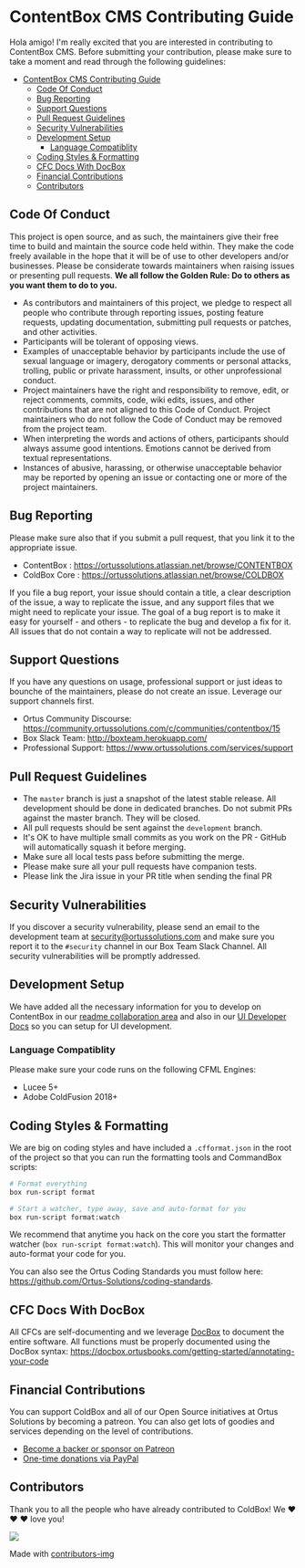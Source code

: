 # ContentBox CMS Contributing Guide

Hola amigo! I'm really excited that you are interested in contributing to ContentBox CMS. Before submitting your contribution, please make sure to take a moment and read through the following guidelines:

* [ContentBox CMS Contributing Guide](#contentbox-cms-contributing-guide)
  * [Code Of Conduct](#code-of-conduct)
  * [Bug Reporting](#bug-reporting)
  * [Support Questions](#support-questions)
  * [Pull Request Guidelines](#pull-request-guidelines)
  * [Security Vulnerabilities](#security-vulnerabilities)
  * [Development Setup](#development-setup)
    * [Language Compatiblity](#language-compatiblity)
  * [Coding Styles \& Formatting](#coding-styles--formatting)
  * [CFC Docs With DocBox](#cfc-docs-with-docbox)
  * [Financial Contributions](#financial-contributions)
  * [Contributors](#contributors)

## Code Of Conduct

This project is open source, and as such, the maintainers give their free time to build and maintain the source code held within. They make the code freely available in the hope that it will be of use to other developers and/or businesses. Please be considerate towards maintainers when raising issues or presenting pull requests.  **We all follow the Golden Rule: Do to others as you want them to do to you.**

- As contributors and maintainers of this project, we pledge to respect all people who contribute through reporting issues, posting feature requests, updating documentation, submitting pull requests or patches, and other activities.
- Participants will be tolerant of opposing views.
- Examples of unacceptable behavior by participants include the use of sexual language or imagery, derogatory comments or personal attacks, trolling, public or private harassment, insults, or other unprofessional conduct.
- Project maintainers have the right and responsibility to remove, edit, or reject comments, commits, code, wiki edits, issues, and other contributions that are not aligned to this Code of Conduct. Project maintainers who do not follow the Code of Conduct may be removed from the project team.
- When interpreting the words and actions of others, participants should always assume good intentions.  Emotions cannot be derived from textual representations.
- Instances of abusive, harassing, or otherwise unacceptable behavior may be reported by opening an issue or contacting one or more of the project maintainers.


## Bug Reporting

Please make sure also that if you submit a pull request, that you link it to the appropriate issue.

- ContentBox : https://ortussolutions.atlassian.net/browse/CONTENTBOX
- ColdBox Core : https://ortussolutions.atlassian.net/browse/COLDBOX

If you file a bug report, your issue should contain a title, a clear description of the issue, a way to replicate the issue, and any support files that we might need to replicate your issue. The goal of a bug report is to make it easy for yourself - and others - to replicate the bug and develop a fix for it.  All issues that do not contain a way to replicate will not be addressed.

## Support Questions

If you have any questions on usage, professional support or just ideas to bounche of the maintainers, please do not create an issue.  Leverage our support channels first.

- Ortus Community Discourse: https://community.ortussolutions.com/c/communities/contentbox/15
- Box Slack Team: http://boxteam.herokuapp.com/
- Professional Support: https://www.ortussolutions.com/services/support

## Pull Request Guidelines

- The `master` branch is just a snapshot of the latest stable release. All development should be done in dedicated branches. Do not submit PRs against the master branch. They will be closed.
- All pull requests should be sent against the `development` branch.
- It's OK to have multiple small commits as you work on the PR - GitHub will automatically squash it before merging.
- Make sure all local tests pass before submitting the merge.
- Please make sure all your pull requests have companion tests.
- Please link the Jira issue in your PR title when sending the final PR

## Security Vulnerabilities

If you discover a security vulnerability, please send an email to the development team at [security@ortussolutions.com](mailto:security@ortussolutions.com?subject=security) and make sure you report it to the `#security` channel in our Box Team Slack Channel. All security vulnerabilities will be promptly addressed.

## Development Setup

We have added all the necessary information for you to develop on ContentBox in our [readme collaboration area](readme.md) and also in our [UI Developer Docs](workbench/Developer.md) so you can setup for UI development.

### Language Compatiblity

Please make sure your code runs on the following CFML Engines:

- Lucee 5+
- Adobe ColdFusion 2018+

## Coding Styles & Formatting

We are big on coding styles and have included a `.cfformat.json` in the root of the project so that you can run the formatting tools and CommandBox scripts:

```bash
# Format everything
box run-script format

# Start a watcher, type away, save and auto-format for you
box run-script format:watch
```

We recommend that anytime you hack on the core you start the formatter watcher (`box run-script format:watch`). This will monitor your changes and auto-format your code for you.

You can also see the Ortus Coding Standards you must follow here: https://github.com/Ortus-Solutions/coding-standards.

## CFC Docs With DocBox

All CFCs are self-documenting and we leverage [DocBox](https://docbox.ortusbooks.com/) to document the entire software.  All functions must be properly documented using the DocBox syntax: https://docbox.ortusbooks.com/getting-started/annotating-your-code


## Financial Contributions

You can support ColdBox and all of our Open Source initiatives at Ortus Solutions by becoming a patreon.  You can also get lots of goodies and services depending on the level of contributions.

- [Become a backer or sponsor on Patreon](https://www.patreon.com/ortussolutions)
- [One-time donations via PayPal](https://www.paypal.com/paypalme/ortussolutions)

## Contributors

Thank you to all the people who have already contributed to ColdBox! We :heart: :heart: :heart: love you!


<a href = "https://github.com/Ortus-Solutions/contentbox/graphs/contributors">
  <img src = "https://contrib.rocks/image?repo=Ortus-Solutions/contentbox"/>
</a>

Made with [contributors-img](https://contrib.rocks)
